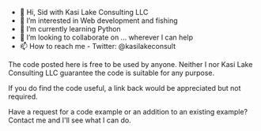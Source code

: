 - 👋 Hi, Sid with Kasi Lake Consulting LLC
- 👀 I’m interested in Web development and fishing
- 🌱 I’m currently learning Python
- 💞️ I’m looking to collaborate on ... wherever I can help
- 📫 How to reach me - Twitter: @kasilakeconsult

The code posted here is free to be used by anyone. Neither I nor Kasi Lake Consulting LLC guarantee the code is suitable for any purpose.

If you do find the code useful, a link back would be appreciated but not required.

Have a request for a code example or an addition to an existing example? Contact me and I'll see what I can do.

<!---
kasilakeconsulting/kasilakeconsulting is a ✨ special ✨ repository because its `README.md` (this file) appears on your GitHub profile.
You can click the Preview link to take a look at your changes.
--->
